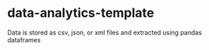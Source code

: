 # data-analytics-template
Data is stored as csv, json, or xml files and extracted using pandas dataframes
